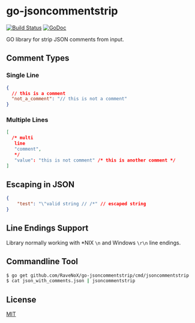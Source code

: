 # go-jsoncommentstrip
[![Build Status](https://travis-ci.org/RaveNoX/go-jsoncommentstrip.svg?branch=master)](https://travis-ci.org/RaveNoX/go-jsoncommentstrip)
[![GoDoc](https://godoc.org/github.com/RaveNoX/go-jsoncommentstrip?status.svg)](https://godoc.org/github.com/RaveNoX/go-jsoncommentstrip)

GO library for strip JSON comments from input.

## Comment Types

### Single Line

```json
{  
  // this is a comment
  "not_a_comment": "// this is not a comment"  
}
```


### Multiple Lines

```json
[
  /* multi
   line
   "comment",
   */
   "value": "this is not comment" /* this is another comment */
]
```

## Escaping in JSON
```json
{
    "test": "\"valid string // /*" // escaped string
}
```

## Line Endings Support
Library normally working with *NIX `\n` and Windows `\r\n` line endings.

## Commandline Tool

```bash
$ go get github.com/RaveNoX/go-jsoncommentstrip/cmd/jsoncommentstrip
$ cat json_with_comments.json | jsoncommentstrip
```

## License
[MIT](./LICENSE.MD)